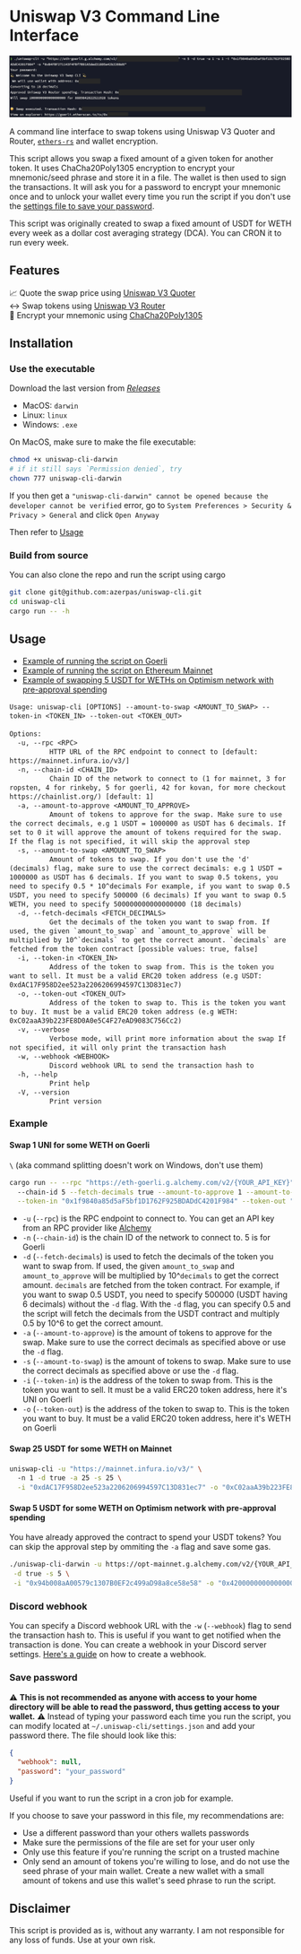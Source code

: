 # Uniswap V3 Command Line Interface
![Log screenshot of CLI](./swap.png)

A command line interface to swap tokens using Uniswap V3 Quoter and Router, [`ethers-rs`](https://docs.rs/ethers/latest/ethers/) and wallet encryption.

This script allows you swap a fixed amount of a given token for another token. It uses ChaCha20Poly1305 encryption to encrypt your mnemonic/seed phrase and store it in a file. The wallet is then used to sign the transactions. It will ask you for a password to encrypt your mnemonic once and to unlock your wallet every time you run the script if you don't use the [settings file to save your password](#save-password).

This script was originally created to swap a fixed amount of USDT for WETH every week as a dollar cost averaging strategy (DCA). You can CRON it to run every week.

## Features
📈 Quote the swap price using [Uniswap V3 Quoter](https://docs.uniswap.org/contracts/v3/reference/periphery/lens/Quoter)  
↔️ Swap tokens using [Uniswap V3 Router](https://docs.uniswap.org/contracts/v3/reference/overview#swaprouter)    
👛 Encrypt your mnemonic using [ChaCha20Poly1305](https://docs.rs/orion/latest/orion/aead/index.html)

## Installation
### Use the executable
Download the last version from [*Releases*](https://github.com/azerpas/dca-ethereum-onchain/releases)
- MacOS: `darwin`
- Linux: `linux`
- Windows: `.exe`

On MacOS, make sure to make the file executable:
```sh
chmod +x uniswap-cli-darwin
# if it still says `Permission denied`, try
chown 777 uniswap-cli-darwin
```
If you then get a `"uniswap-cli-darwin" cannot be opened because the developer cannot be verified` error, go to `System Preferences > Security & Privacy > General` and click `Open Anyway`

Then refer to [Usage](#Usage)

### Build from source
You can also clone the repo and run the script using cargo
```sh
git clone git@github.com:azerpas/uniswap-cli.git
cd uniswap-cli
cargo run -- -h
```

## Usage
- [Example of running the script on Goerli](#example)
- [Example of running the script on Ethereum Mainnet](#swap-25-usdt-for-some-weth-on-mainnet)
- [Example of swapping 5 USDT for WETHs on Optimism network with pre-approval spending](#swap-5-usdt-for-some-weth-on-optimism-network-with-pre-approval-spending)
```
Usage: uniswap-cli [OPTIONS] --amount-to-swap <AMOUNT_TO_SWAP> --token-in <TOKEN_IN> --token-out <TOKEN_OUT>

Options:
  -u, --rpc <RPC>
          HTTP URL of the RPC endpoint to connect to [default: https://mainnet.infura.io/v3/]
  -n, --chain-id <CHAIN_ID>
          Chain ID of the network to connect to (1 for mainnet, 3 for ropsten, 4 for rinkeby, 5 for goerli, 42 for kovan, for more checkout https://chainlist.org/) [default: 1]
  -a, --amount-to-approve <AMOUNT_TO_APPROVE>
          Amount of tokens to approve for the swap. Make sure to use the correct decimals, e.g 1 USDT = 1000000 as USDT has 6 decimals. If set to 0 it will approve the amount of tokens required for the swap. If the flag is not specified, it will skip the approval step
  -s, --amount-to-swap <AMOUNT_TO_SWAP>
          Amount of tokens to swap. If you don't use the 'd' (decimals) flag, make sure to use the correct decimals: e.g 1 USDT = 1000000 as USDT has 6 decimals. If you want to swap 0.5 tokens, you need to specify 0.5 * 10^decimals For example, if you want to swap 0.5 USDT, you need to specify 500000 (6 decimals) If you want to swap 0.5 WETH, you need to specify 500000000000000000 (18 decimals)
  -d, --fetch-decimals <FETCH_DECIMALS>
          Get the decimals of the token you want to swap from. If used, the given `amount_to_swap` and `amount_to_approve` will be multiplied by 10^`decimals` to get the correct amount. `decimals` are fetched from the token contract [possible values: true, false]
  -i, --token-in <TOKEN_IN>
          Address of the token to swap from. This is the token you want to sell. It must be a valid ERC20 token address (e.g USDT: 0xdAC17F958D2ee523a2206206994597C13D831ec7)
  -o, --token-out <TOKEN_OUT>
          Address of the token to swap to. This is the token you want to buy. It must be a valid ERC20 token address (e.g WETH: 0xC02aaA39b223FE8D0A0e5C4F27eAD9083C756Cc2)
  -v, --verbose
          Verbose mode, will print more information about the swap If not specified, it will only print the transaction hash
  -w, --webhook <WEBHOOK>
          Discord webhook URL to send the transaction hash to
  -h, --help
          Print help
  -V, --version
          Print version
```

### Example
#### Swap 1 UNI for some WETH on Goerli
`\` (aka command splitting doesn't work on Windows, don't use them)
```sh
cargo run -- --rpc "https://eth-goerli.g.alchemy.com/v2/{YOUR_API_KEY}" \ 
  --chain-id 5 --fetch-decimals true --amount-to-approve 1 --amount-to-swap 1 \
  --token-in "0x1f9840a85d5aF5bf1D1762F925BDADdC4201F984" --token-out "0xB4FBF271143F4FBf7B91A5ded31805e42b2208d6" 
```
- `-u` (`--rpc`) is the RPC endpoint to connect to. You can get an API key from an RPC provider like [Alchemy](https://www.alchemy.com/)
- `-n` (`--chain-id`) is the chain ID of the network to connect to. 5 is for Goerli
- `-d` (`--fetch-decimals`) is used to fetch the decimals of the token you want to swap from. If used, the given `amount_to_swap` and `amount_to_approve` will be multiplied by 10^`decimals` to get the correct amount. `decimals` are fetched from the token contract. For example, if you want to swap 0.5 USDT, you need to specify 500000 (USDT having 6 decimals) without the `-d` flag. With the `-d` flag, you can specify 0.5 and the script will fetch the decimals from the USDT contract and multiply 0.5 by 10^6 to get the correct amount.
- `-a` (`--amount-to-approve`) is the amount of tokens to approve for the swap. Make sure to use the correct decimals as specified above or use the `-d` flag.
- `-s` (`--amount-to-swap`) is the amount of tokens to swap. Make sure to use the correct decimals as specified above or use the `-d` flag.
- `-i` (`--token-in`) is the address of the token to swap from. This is the token you want to sell. It must be a valid ERC20 token address, here it's UNI on Goerli
- `-o` (`--token-out`) is the address of the token to swap to. This is the token you want to buy. It must be a valid ERC20 token address, here it's WETH on Goerli 

#### Swap 25 USDT for some WETH on Mainnet
```sh
uniswap-cli -u "https://mainnet.infura.io/v3/" \ 
  -n 1 -d true -a 25 -s 25 \
  -i "0xdAC17F958D2ee523a2206206994597C13D831ec7" -o "0xC02aaA39b223FE8D0A0e5C4F27eAD9083C756Cc2" 
```

#### Swap 5 USDT for some WETH on Optimism network with pre-approval spending
You have already approved the contract to spend your USDT tokens? You can skip the approval step by ommiting the `-a` flag and save some gas.
```sh
./uniswap-cli-darwin -u https://opt-mainnet.g.alchemy.com/v2/{YOUR_API_KEY} -n 10 \
 -d true -s 5 \
 -i "0x94b008aA00579c1307B0EF2c499aD98a8ce58e58" -o "0x4200000000000000000000000000000000000006"
```

### Discord webhook
You can specify a Discord webhook URL with the `-w` (`--webhook`) flag to send the transaction hash to. This is useful if you want to get notified when the transaction is done. You can create a webhook in your Discord server settings. [Here's a guide](https://support.discord.com/hc/en-us/articles/228383668-Intro-to-Webhooks) on how to create a webhook.

### Save password
⚠️ **This is not recommended as anyone with access to your home directory will be able to read the password, thus getting access to your wallet.** ⚠️
Instead of typing your password each time you run the script, you can modify located at `~/.uniswap-cli/settings.json` and add your password there. The file should look like this:
```json
{
  "webhook": null,
  "password": "your_password"
}
```
Useful if you want to run the script in a cron job for example.

If you choose to save your password in this file, my recommendations are:
- Use a different password than your others wallets passwords
- Make sure the permissions of the file are set for your user only
- Only use this feature if you're running the script on a trusted machine
- Only send an amount of tokens you're willing to lose, and do not use the seed phrase of your main wallet. Create a new wallet with a small amount of tokens and use this wallet's seed phrase to run the script.

## Disclaimer
This script is provided as is, without any warranty. I am not responsible for any loss of funds. Use at your own risk.
